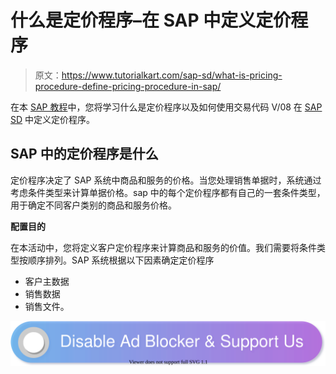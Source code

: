 # 什么是定价程序–在 SAP 中定义定价程序

> 原文：<https://www.tutorialkart.com/sap-sd/what-is-pricing-procedure-define-pricing-procedure-in-sap/>

在本 [SAP 教程](https://www.tutorialkart.com/sap-tutorials/)中，您将学习什么是定价程序以及如何使用交易代码 V/08 在 [SAP SD](https://www.tutorialkart.com/sap-sd/sap-sd-training-tutorial/) 中定义定价程序。

## SAP 中的定价程序是什么

定价程序决定了 SAP 系统中商品和服务的价格。当您处理销售单据时，系统通过考虑条件类型来计算单据价格。sap 中的每个定价程序都有自己的一套条件类型，用于确定不同客户类别的商品和服务价格。

**配置目的**

在本活动中，您将定义客户定价程序来计算商品和服务的价值。我们需要将条件类型按顺序排列。SAP 系统根据以下因素确定定价程序

*   客户主数据
*   销售数据
*   销售文件。

[![](img/925da31b32d6bc3827932f6c8afb11bb.png)](https://www.tutorialkart.com/)